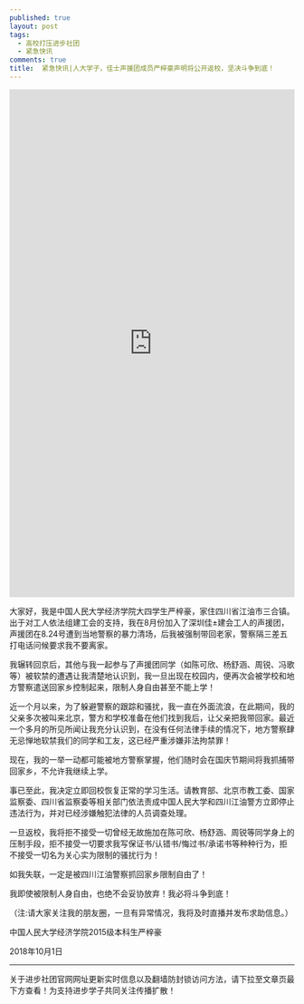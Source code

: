 ```yaml
---
published: true
layout: post
tags:
  - 高校打压进步社团
  - 紧急快讯
comments: true
title:  紧急快讯|人大学子，佳士声援团成员严梓豪声明将公开返校，坚决斗争到底！
---
```



<div style="width:100%;height:0px;position:relative;padding-bottom:177.723%;"><iframe src="https://streamable.com/s/4stwg/cjbhkb" frameborder="0" width="100%" height="100%" allowfullscreen style="width:100%;height:100%;position:absolute;left:0px;top:0px;overflow:hidden;"></iframe></div>


大家好，我是中国人民大学经济学院大四学生严梓豪，家住四川省江油市三合镇。出于对工人依法组建工会的支持，我在8月份加入了深圳佳±建会工人的声援团，声援团在8.24号遭到当地警察的暴力清场，后我被强制带回老家，警察隔三差五打电话问候要求我不要离家。

我辗转回京后，其他与我一起参与了声援团同学（如陈可欣、杨舒涵、周锐、冯歌等）被软禁的遭遇让我清楚地认识到，我一旦出现在校园内，便再次会被学校和地方警察遣送回家乡控制起来，限制人身自由甚至不能上学！

近一个月以来，为了躲避警察的跟踪和骚扰，我一直在外面流浪，在此期间，我的父亲多次被叫来北京，警方和学校准备在他们找到我后，让父亲把我带回家。最近一个多月的所见所闻让我充分认识到，在没有任何法律手续的情况下，地方警察肆无忌惮地软禁我们的同学和工友，这已经严重涉嫌非法拘禁罪！


现在，我的一举一动都可能被地方警察掌握，他们随时会在国庆节期间将我抓捕带回家乡，不允许我继续上学。


事已至此，我决定立即回校恢复正常的学习生活。请教育部、北京市教工委、国家监察委、四川省监察委等相关部门依法责成中国人民大学和四川江油警方立即停止违法行为，并对已经涉嫌触犯法律的人员调查处理。


一旦返校，我将拒不接受一切曾经无故施加在陈可欣、杨舒涵、周锐等同学身上的压制手段，拒不接受一切要求我写保证书/认错书/悔过书/承诺书等种种行为，拒不接受一切名为关心实为限制的骚扰行为！


如我失联，一定是被四川江油警察抓回家乡限制自由了！


我即使被限制人身自由，也绝不会妥协放弃！我必将斗争到底！


（注:请大家关注我的朋友圈，一旦有异常情况，我将及时直播并发布求助信息。）


中国人民大学经济学院2015级本科生严梓豪


2018年10月1日

---
关于进步社团官网网址更新实时信息以及翻墙防封锁访问方法，请下拉至文章页最下方查看！为支持进步学子共同关注传播扩散！
